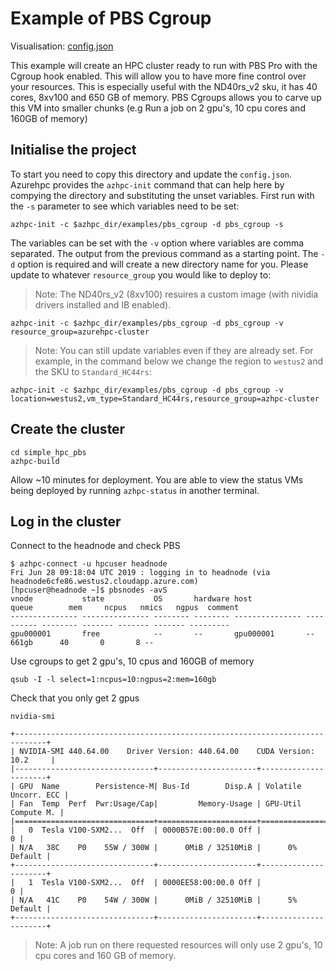 # Example of PBS Cgroup

Visualisation: [config.json](https://azurehpc.azureedge.net/?o=https://raw.githubusercontent.com/Azure/azurehpc/master/examples/pbs_cgroup/config.json)

This example will create an HPC cluster ready to run with PBS Pro with the Cgroup hook enabled. This will allow you to have more fine control over your resources. This is especially useful with the ND40rs_v2 sku, it has 40 cores, 8xv100 and 650 GB of memory. PBS Cgroups allows you to carve up this VM into smaller chunks (e.g Run a job on 2 gpu's, 10 cpu cores and 160GB of memory)

## Initialise the project

To start you need to copy this directory and update the `config.json`.  Azurehpc provides the `azhpc-init` command that can help here by compying the directory and substituting the unset variables.  First run with the `-s` parameter to see which variables need to be set:

```
azhpc-init -c $azhpc_dir/examples/pbs_cgroup -d pbs_cgroup -s
```

The variables can be set with the `-v` option where variables are comma separated.  The output from the previous command as a starting point.  The `-d` option is required and will create a new directory name for you.  Please update to whatever `resource_group` you would like to deploy to:
> Note: The ND40rs_v2 (8xv100) resuires a custom image (with nividia drivers installed and IB enabled).

```
azhpc-init -c $azhpc_dir/examples/pbs_cgroup -d pbs_cgroup -v resource_group=azurehpc-cluster
```

> Note:  You can still update variables even if they are already set.  For example, in the command below we change the region to `westus2` and the SKU to `Standard_HC44rs`:

```
azhpc-init -c $azhpc_dir/examples/pbs_cgroup -d pbs_cgroup -v location=westus2,vm_type=Standard_HC44rs,resource_group=azhpc-cluster
```

## Create the cluster 

```
cd simple_hpc_pbs
azhpc-build
```

Allow ~10 minutes for deployment.  You are able to view the status VMs being deployed by running `azhpc-status` in another terminal.

## Log in the cluster

Connect to the headnode and check PBS

```
$ azhpc-connect -u hpcuser headnode
Fri Jun 28 09:18:04 UTC 2019 : logging in to headnode (via headnode6cfe86.westus2.cloudapp.azure.com)
[hpcuser@headnode ~]$ pbsnodes -avS
vnode           state           OS       hardware host            queue        mem     ncpus   nmics   ngpus  comment
--------------- --------------- -------- -------- --------------- ---------- -------- ------- ------- ------- ---------
gpu000001       free            --       --       gpu000001       --            661gb      40       0       8 --

```

Use cgroups to get 2 gpu's, 10 cpus and 160GB of memory

```
qsub -I -l select=1:ncpus=10:ngpus=2:mem=160gb
```

Check that you only get 2 gpus

```
nvidia-smi

+-----------------------------------------------------------------------------+
| NVIDIA-SMI 440.64.00    Driver Version: 440.64.00    CUDA Version: 10.2     |
|-------------------------------+----------------------+----------------------+
| GPU  Name        Persistence-M| Bus-Id        Disp.A | Volatile Uncorr. ECC |
| Fan  Temp  Perf  Pwr:Usage/Cap|         Memory-Usage | GPU-Util  Compute M. |
|===============================+======================+======================|
|   0  Tesla V100-SXM2...  Off  | 0000B57E:00:00.0 Off |                    0 |
| N/A   38C    P0    55W / 300W |      0MiB / 32510MiB |      0%      Default |
+-------------------------------+----------------------+----------------------+
|   1  Tesla V100-SXM2...  Off  | 0000EE58:00:00.0 Off |                    0 |
| N/A   41C    P0    54W / 300W |      0MiB / 32510MiB |      5%      Default |
+-------------------------------+----------------------+----------------------+
```

>Note: A job run on there requested resources will only use 2 gpu's, 10 cpu cores and 160 GB of memory.
